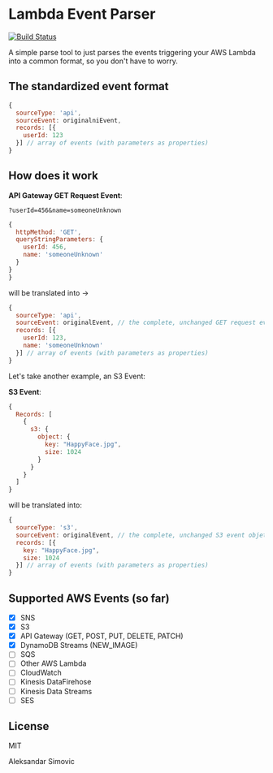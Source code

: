 # Lambda Event Parser

[![Build Status](https://travis-ci.org/simalexan/lambda-event-parser.svg?branch=master)](https://travis-ci.org/simalexan/lambda-event-parser)

A simple parse tool to just parses the events triggering your AWS Lambda into a common format, so you don't have to worry.

## The standardized event format

```javascript
{
  sourceType: 'api',
  sourceEvent: originalniEvent,
  records: [{
    userId: 123
  }] // array of events (with parameters as properties)
}
```

## How does it work

**API Gateway GET Request Event**:

`?userId=456&name=someoneUnknown`

```javascript
{
  httpMethod: 'GET',
  queryStringParameters: {
    userId: 456,
    name: 'someoneUnknown'
  }
}
}
```

will be translated into ->

```javascript
{
  sourceType: 'api',
  sourceEvent: originalEvent, // the complete, unchanged GET request event objet
  records: [{
    userId: 123,
    name: 'someoneUnknown'
  }] // array of events (with parameters as properties)
}
```

Let's take another example, an S3 Event:

**S3 Event**:

```javascript
{
  Records: [
    {
      s3: {
        object: {
          key: "HappyFace.jpg",
          size: 1024
        }
      }
    }
  ]
}

```

will be translated into:

```javascript
{
  sourceType: 's3',
  sourceEvent: originalEvent, // the complete, unchanged S3 event objet
  records: [{
    key: "HappyFace.jpg",
    size: 1024
  }] // array of events (with parameters as properties)
}
```

## Supported AWS Events (so far)

- [x] SNS
- [x] S3
- [x] API Gateway (GET, POST, PUT, DELETE, PATCH)
- [x] DynamoDB Streams (NEW_IMAGE)
- [ ] SQS
- [ ] Other AWS Lambda
- [ ] CloudWatch
- [ ] Kinesis DataFirehose
- [ ] Kinesis Data Streams
- [ ] SES

## License

MIT

Aleksandar Simovic

